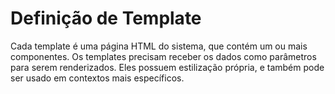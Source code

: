 # Definição de Template

Cada template é uma página HTML do sistema, que contém um ou mais componentes.
Os templates precisam receber os dados como parâmetros para serem renderizados.
Eles possuem estilização própria, e também pode ser usado em contextos mais específicos.

